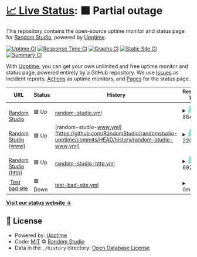 # [📈 Live Status](https://status.random.studio): <!--live status--> **🟧 Partial outage**

This repository contains the open-source uptime monitor and status page for [Random Studio](https://random.studio), powered by [Upptime](https://github.com/upptime/upptime).

[![Uptime CI](https://github.com/RandomStudio/randomstudio-upptime/workflows/Uptime%20CI/badge.svg)](https://github.com/RandomStudio/randomstudio-upptime/actions?query=workflow%3A%22Uptime+CI%22)
[![Response Time CI](https://github.com/RandomStudio/randomstudio-upptime/workflows/Response%20Time%20CI/badge.svg)](https://github.com/RandomStudio/randomstudio-upptime/actions?query=workflow%3A%22Response+Time+CI%22)
[![Graphs CI](https://github.com/RandomStudio/randomstudio-upptime/workflows/Graphs%20CI/badge.svg)](https://github.com/RandomStudio/randomstudio-upptime/actions?query=workflow%3A%22Graphs+CI%22)
[![Static Site CI](https://github.com/RandomStudio/randomstudio-upptime/workflows/Static%20Site%20CI/badge.svg)](https://github.com/RandomStudio/randomstudio-upptime/actions?query=workflow%3A%22Static+Site+CI%22)
[![Summary CI](https://github.com/RandomStudio/randomstudio-upptime/workflows/Summary%20CI/badge.svg)](https://github.com/RandomStudio/randomstudio-upptime/actions?query=workflow%3A%22Summary+CI%22)

With [Upptime](https://upptime.js.org), you can get your own unlimited and free uptime monitor and status page, powered entirely by a GitHub repository. We use [Issues](https://github.com/RandomStudio/randomstudio-upptime/issues) as incident reports, [Actions](https://github.com/RandomStudio/randomstudio-upptime/actions) as uptime monitors, and [Pages](https://status.random.studio) for the status page.

<!--start: status pages-->
<!-- This summary is generated by Upptime (https://github.com/upptime/upptime) -->
<!-- Do not edit this manually, your changes will be overwritten -->
<!-- prettier-ignore -->
| URL | Status | History | Response Time | Uptime |
| --- | ------ | ------- | ------------- | ------ |
| <img alt="" src="https://icons.duckduckgo.com/ip3/random.studio.ico" height="13"> [Random Studio](https://random.studio) | 🟩 Up | [random-studio.yml](https://github.com/RandomStudio/randomstudio-upptime/commits/HEAD/history/random-studio.yml) | <details><summary><img alt="Response time graph" src="./graphs/random-studio/response-time-week.png" height="20"> 884ms</summary><br><a href="https://status.random.studio/history/random-studio"><img alt="Response time 884" src="https://img.shields.io/endpoint?url=https%3A%2F%2Fraw.githubusercontent.com%2FRandomStudio%2Frandomstudio-upptime%2FHEAD%2Fapi%2Frandom-studio%2Fresponse-time.json"></a><br><a href="https://status.random.studio/history/random-studio"><img alt="24-hour response time 754" src="https://img.shields.io/endpoint?url=https%3A%2F%2Fraw.githubusercontent.com%2FRandomStudio%2Frandomstudio-upptime%2FHEAD%2Fapi%2Frandom-studio%2Fresponse-time-day.json"></a><br><a href="https://status.random.studio/history/random-studio"><img alt="7-day response time 884" src="https://img.shields.io/endpoint?url=https%3A%2F%2Fraw.githubusercontent.com%2FRandomStudio%2Frandomstudio-upptime%2FHEAD%2Fapi%2Frandom-studio%2Fresponse-time-week.json"></a><br><a href="https://status.random.studio/history/random-studio"><img alt="30-day response time 884" src="https://img.shields.io/endpoint?url=https%3A%2F%2Fraw.githubusercontent.com%2FRandomStudio%2Frandomstudio-upptime%2FHEAD%2Fapi%2Frandom-studio%2Fresponse-time-month.json"></a><br><a href="https://status.random.studio/history/random-studio"><img alt="1-year response time 884" src="https://img.shields.io/endpoint?url=https%3A%2F%2Fraw.githubusercontent.com%2FRandomStudio%2Frandomstudio-upptime%2FHEAD%2Fapi%2Frandom-studio%2Fresponse-time-year.json"></a></details> | <details><summary><a href="https://status.random.studio/history/random-studio">100.00%</a></summary><a href="https://status.random.studio/history/random-studio"><img alt="All-time uptime 100.00%" src="https://img.shields.io/endpoint?url=https%3A%2F%2Fraw.githubusercontent.com%2FRandomStudio%2Frandomstudio-upptime%2FHEAD%2Fapi%2Frandom-studio%2Fuptime.json"></a><br><a href="https://status.random.studio/history/random-studio"><img alt="24-hour uptime 100.00%" src="https://img.shields.io/endpoint?url=https%3A%2F%2Fraw.githubusercontent.com%2FRandomStudio%2Frandomstudio-upptime%2FHEAD%2Fapi%2Frandom-studio%2Fuptime-day.json"></a><br><a href="https://status.random.studio/history/random-studio"><img alt="7-day uptime 100.00%" src="https://img.shields.io/endpoint?url=https%3A%2F%2Fraw.githubusercontent.com%2FRandomStudio%2Frandomstudio-upptime%2FHEAD%2Fapi%2Frandom-studio%2Fuptime-week.json"></a><br><a href="https://status.random.studio/history/random-studio"><img alt="30-day uptime 100.00%" src="https://img.shields.io/endpoint?url=https%3A%2F%2Fraw.githubusercontent.com%2FRandomStudio%2Frandomstudio-upptime%2FHEAD%2Fapi%2Frandom-studio%2Fuptime-month.json"></a><br><a href="https://status.random.studio/history/random-studio"><img alt="1-year uptime 100.00%" src="https://img.shields.io/endpoint?url=https%3A%2F%2Fraw.githubusercontent.com%2FRandomStudio%2Frandomstudio-upptime%2FHEAD%2Fapi%2Frandom-studio%2Fuptime-year.json"></a></details>
| <img alt="" src="https://icons.duckduckgo.com/ip3/random.studio.ico" height="13"> [Random Studio (www)](https://random.studio) | 🟩 Up | [random-studio-www.yml](https://github.com/RandomStudio/randomstudio-upptime/commits/HEAD/history/random-studio-www.yml) | <details><summary><img alt="Response time graph" src="./graphs/random-studio-www/response-time-week.png" height="20"> 220ms</summary><br><a href="https://status.random.studio/history/random-studio-www"><img alt="Response time 220" src="https://img.shields.io/endpoint?url=https%3A%2F%2Fraw.githubusercontent.com%2FRandomStudio%2Frandomstudio-upptime%2FHEAD%2Fapi%2Frandom-studio-www%2Fresponse-time.json"></a><br><a href="https://status.random.studio/history/random-studio-www"><img alt="24-hour response time 172" src="https://img.shields.io/endpoint?url=https%3A%2F%2Fraw.githubusercontent.com%2FRandomStudio%2Frandomstudio-upptime%2FHEAD%2Fapi%2Frandom-studio-www%2Fresponse-time-day.json"></a><br><a href="https://status.random.studio/history/random-studio-www"><img alt="7-day response time 220" src="https://img.shields.io/endpoint?url=https%3A%2F%2Fraw.githubusercontent.com%2FRandomStudio%2Frandomstudio-upptime%2FHEAD%2Fapi%2Frandom-studio-www%2Fresponse-time-week.json"></a><br><a href="https://status.random.studio/history/random-studio-www"><img alt="30-day response time 220" src="https://img.shields.io/endpoint?url=https%3A%2F%2Fraw.githubusercontent.com%2FRandomStudio%2Frandomstudio-upptime%2FHEAD%2Fapi%2Frandom-studio-www%2Fresponse-time-month.json"></a><br><a href="https://status.random.studio/history/random-studio-www"><img alt="1-year response time 220" src="https://img.shields.io/endpoint?url=https%3A%2F%2Fraw.githubusercontent.com%2FRandomStudio%2Frandomstudio-upptime%2FHEAD%2Fapi%2Frandom-studio-www%2Fresponse-time-year.json"></a></details> | <details><summary><a href="https://status.random.studio/history/random-studio-www">100.00%</a></summary><a href="https://status.random.studio/history/random-studio-www"><img alt="All-time uptime 100.00%" src="https://img.shields.io/endpoint?url=https%3A%2F%2Fraw.githubusercontent.com%2FRandomStudio%2Frandomstudio-upptime%2FHEAD%2Fapi%2Frandom-studio-www%2Fuptime.json"></a><br><a href="https://status.random.studio/history/random-studio-www"><img alt="24-hour uptime 100.00%" src="https://img.shields.io/endpoint?url=https%3A%2F%2Fraw.githubusercontent.com%2FRandomStudio%2Frandomstudio-upptime%2FHEAD%2Fapi%2Frandom-studio-www%2Fuptime-day.json"></a><br><a href="https://status.random.studio/history/random-studio-www"><img alt="7-day uptime 100.00%" src="https://img.shields.io/endpoint?url=https%3A%2F%2Fraw.githubusercontent.com%2FRandomStudio%2Frandomstudio-upptime%2FHEAD%2Fapi%2Frandom-studio-www%2Fuptime-week.json"></a><br><a href="https://status.random.studio/history/random-studio-www"><img alt="30-day uptime 100.00%" src="https://img.shields.io/endpoint?url=https%3A%2F%2Fraw.githubusercontent.com%2FRandomStudio%2Frandomstudio-upptime%2FHEAD%2Fapi%2Frandom-studio-www%2Fuptime-month.json"></a><br><a href="https://status.random.studio/history/random-studio-www"><img alt="1-year uptime 100.00%" src="https://img.shields.io/endpoint?url=https%3A%2F%2Fraw.githubusercontent.com%2FRandomStudio%2Frandomstudio-upptime%2FHEAD%2Fapi%2Frandom-studio-www%2Fuptime-year.json"></a></details>
| <img alt="" src="https://icons.duckduckgo.com/ip3/random.studio.ico" height="13"> [Random Studio (http)](http://random.studio) | 🟩 Up | [random-studio-http.yml](https://github.com/RandomStudio/randomstudio-upptime/commits/HEAD/history/random-studio-http.yml) | <details><summary><img alt="Response time graph" src="./graphs/random-studio-http/response-time-week.png" height="20"> 692ms</summary><br><a href="https://status.random.studio/history/random-studio-http"><img alt="Response time 692" src="https://img.shields.io/endpoint?url=https%3A%2F%2Fraw.githubusercontent.com%2FRandomStudio%2Frandomstudio-upptime%2FHEAD%2Fapi%2Frandom-studio-http%2Fresponse-time.json"></a><br><a href="https://status.random.studio/history/random-studio-http"><img alt="24-hour response time 442" src="https://img.shields.io/endpoint?url=https%3A%2F%2Fraw.githubusercontent.com%2FRandomStudio%2Frandomstudio-upptime%2FHEAD%2Fapi%2Frandom-studio-http%2Fresponse-time-day.json"></a><br><a href="https://status.random.studio/history/random-studio-http"><img alt="7-day response time 692" src="https://img.shields.io/endpoint?url=https%3A%2F%2Fraw.githubusercontent.com%2FRandomStudio%2Frandomstudio-upptime%2FHEAD%2Fapi%2Frandom-studio-http%2Fresponse-time-week.json"></a><br><a href="https://status.random.studio/history/random-studio-http"><img alt="30-day response time 692" src="https://img.shields.io/endpoint?url=https%3A%2F%2Fraw.githubusercontent.com%2FRandomStudio%2Frandomstudio-upptime%2FHEAD%2Fapi%2Frandom-studio-http%2Fresponse-time-month.json"></a><br><a href="https://status.random.studio/history/random-studio-http"><img alt="1-year response time 692" src="https://img.shields.io/endpoint?url=https%3A%2F%2Fraw.githubusercontent.com%2FRandomStudio%2Frandomstudio-upptime%2FHEAD%2Fapi%2Frandom-studio-http%2Fresponse-time-year.json"></a></details> | <details><summary><a href="https://status.random.studio/history/random-studio-http">100.00%</a></summary><a href="https://status.random.studio/history/random-studio-http"><img alt="All-time uptime 100.00%" src="https://img.shields.io/endpoint?url=https%3A%2F%2Fraw.githubusercontent.com%2FRandomStudio%2Frandomstudio-upptime%2FHEAD%2Fapi%2Frandom-studio-http%2Fuptime.json"></a><br><a href="https://status.random.studio/history/random-studio-http"><img alt="24-hour uptime 100.00%" src="https://img.shields.io/endpoint?url=https%3A%2F%2Fraw.githubusercontent.com%2FRandomStudio%2Frandomstudio-upptime%2FHEAD%2Fapi%2Frandom-studio-http%2Fuptime-day.json"></a><br><a href="https://status.random.studio/history/random-studio-http"><img alt="7-day uptime 100.00%" src="https://img.shields.io/endpoint?url=https%3A%2F%2Fraw.githubusercontent.com%2FRandomStudio%2Frandomstudio-upptime%2FHEAD%2Fapi%2Frandom-studio-http%2Fuptime-week.json"></a><br><a href="https://status.random.studio/history/random-studio-http"><img alt="30-day uptime 100.00%" src="https://img.shields.io/endpoint?url=https%3A%2F%2Fraw.githubusercontent.com%2FRandomStudio%2Frandomstudio-upptime%2FHEAD%2Fapi%2Frandom-studio-http%2Fuptime-month.json"></a><br><a href="https://status.random.studio/history/random-studio-http"><img alt="1-year uptime 100.00%" src="https://img.shields.io/endpoint?url=https%3A%2F%2Fraw.githubusercontent.com%2FRandomStudio%2Frandomstudio-upptime%2FHEAD%2Fapi%2Frandom-studio-http%2Fuptime-year.json"></a></details>
| <img alt="" src="https://icons.duckduckgo.com/ip3/random.studiof.ico" height="13"> [Test bad site](http://random.studiof) | 🟥 Down | [test-bad-site.yml](https://github.com/RandomStudio/randomstudio-upptime/commits/HEAD/history/test-bad-site.yml) | <details><summary><img alt="Response time graph" src="./graphs/test-bad-site/response-time-week.png" height="20"> 0ms</summary><br><a href="https://status.random.studio/history/test-bad-site"><img alt="Response time 0" src="https://img.shields.io/endpoint?url=https%3A%2F%2Fraw.githubusercontent.com%2FRandomStudio%2Frandomstudio-upptime%2FHEAD%2Fapi%2Ftest-bad-site%2Fresponse-time.json"></a><br><a href="https://status.random.studio/history/test-bad-site"><img alt="24-hour response time 0" src="https://img.shields.io/endpoint?url=https%3A%2F%2Fraw.githubusercontent.com%2FRandomStudio%2Frandomstudio-upptime%2FHEAD%2Fapi%2Ftest-bad-site%2Fresponse-time-day.json"></a><br><a href="https://status.random.studio/history/test-bad-site"><img alt="7-day response time 0" src="https://img.shields.io/endpoint?url=https%3A%2F%2Fraw.githubusercontent.com%2FRandomStudio%2Frandomstudio-upptime%2FHEAD%2Fapi%2Ftest-bad-site%2Fresponse-time-week.json"></a><br><a href="https://status.random.studio/history/test-bad-site"><img alt="30-day response time 0" src="https://img.shields.io/endpoint?url=https%3A%2F%2Fraw.githubusercontent.com%2FRandomStudio%2Frandomstudio-upptime%2FHEAD%2Fapi%2Ftest-bad-site%2Fresponse-time-month.json"></a><br><a href="https://status.random.studio/history/test-bad-site"><img alt="1-year response time 0" src="https://img.shields.io/endpoint?url=https%3A%2F%2Fraw.githubusercontent.com%2FRandomStudio%2Frandomstudio-upptime%2FHEAD%2Fapi%2Ftest-bad-site%2Fresponse-time-year.json"></a></details> | <details><summary><a href="https://status.random.studio/history/test-bad-site">0.00%</a></summary><a href="https://status.random.studio/history/test-bad-site"><img alt="All-time uptime 0.00%" src="https://img.shields.io/endpoint?url=https%3A%2F%2Fraw.githubusercontent.com%2FRandomStudio%2Frandomstudio-upptime%2FHEAD%2Fapi%2Ftest-bad-site%2Fuptime.json"></a><br><a href="https://status.random.studio/history/test-bad-site"><img alt="24-hour uptime 0.00%" src="https://img.shields.io/endpoint?url=https%3A%2F%2Fraw.githubusercontent.com%2FRandomStudio%2Frandomstudio-upptime%2FHEAD%2Fapi%2Ftest-bad-site%2Fuptime-day.json"></a><br><a href="https://status.random.studio/history/test-bad-site"><img alt="7-day uptime 0.00%" src="https://img.shields.io/endpoint?url=https%3A%2F%2Fraw.githubusercontent.com%2FRandomStudio%2Frandomstudio-upptime%2FHEAD%2Fapi%2Ftest-bad-site%2Fuptime-week.json"></a><br><a href="https://status.random.studio/history/test-bad-site"><img alt="30-day uptime 0.00%" src="https://img.shields.io/endpoint?url=https%3A%2F%2Fraw.githubusercontent.com%2FRandomStudio%2Frandomstudio-upptime%2FHEAD%2Fapi%2Ftest-bad-site%2Fuptime-month.json"></a><br><a href="https://status.random.studio/history/test-bad-site"><img alt="1-year uptime 0.00%" src="https://img.shields.io/endpoint?url=https%3A%2F%2Fraw.githubusercontent.com%2FRandomStudio%2Frandomstudio-upptime%2FHEAD%2Fapi%2Ftest-bad-site%2Fuptime-year.json"></a></details>

<!--end: status pages-->

[**Visit our status website →**](https://status.random.studio)

## 📄 License

- Powered by: [Upptime](https://github.com/upptime/upptime)
- Code: [MIT](./LICENSE) © [Random Studio](https://random.studio)
- Data in the `./history` directory: [Open Database License](https://opendatacommons.org/licenses/odbl/1-0/)

